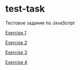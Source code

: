# test-task
Тестовое задание по JavaScript

[Exercise 1](https://github.com/sobchenyuk/test-task/tree/exercise_1)

[Exercise 2](https://github.com/sobchenyuk/test-task/tree/exercise_2)

[Exercise 3](https://github.com/sobchenyuk/test-task/tree/exercise_3)

[Exercise 4](https://github.com/sobchenyuk/test-task/tree/exercise_4)
